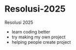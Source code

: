 # Resolusi-2025
Resolusi 2025
- learn coding better
- try making my own project
- helping people create project
